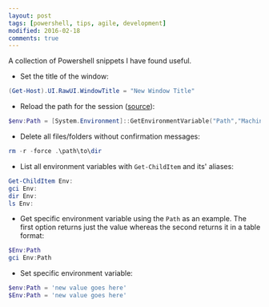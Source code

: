 ```yaml
---
layout: post
tags: [powershell, tips, agile, development]
modified: 2016-02-18
comments: true
---
```


A collection of Powershell snippets I have found useful.

* Set the title of the window:

```powershell
(Get-Host).UI.RawUI.WindowTitle = "New Window Title"
```

* Reload the path for the session ([source](http://stackoverflow.com/a/17794885/3205689)):

```powershell
$env:Path = [System.Environment]::GetEnvironmentVariable("Path","Machine")
```


* Delete all files/folders without confirmation messages:

```powershell
rm -r -force .\path\to\dir
```


* List all environment variables with `Get-ChildItem` and its' aliases:

```powershell
Get-ChildItem Env:
gci Env:
dir Env:
ls Env:
```


* Get specific environment variable using the `Path` as an example. The first option returns just the value whereas the second returns it in a table format:

```powershell
$Env:Path
gci Env:Path
```

* Set specific environment variable:

```powershell
$env:Path = 'new value goes here'
$Env:Path = 'new value goes here'
```

